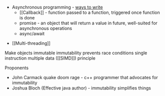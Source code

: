 
- Asynchronous programming - [ways to write](https://developer.mozilla.org/en-US/docs/Web/JavaScript/Language_Overview#asynchronous_programming)
	* [[Callback]] - function passed to a function, triggered once function is done
	* promise - an object that will return a value in future, well-suited for asynchronous operations
	* async/await
* [[Multi-threading]]
	
Make objects immutable
immutability prevents race conditions
single instruction multiple data ([[SIMD]]) principle

Proponents
- John Carmack quake doom rage - c++ programmer that advocates for immutability
- Joshua Bloch (Effective java author) - immutability simplifies things